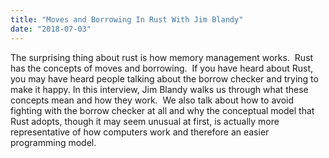 ```yaml
---
title: "Moves and Borrowing In Rust With Jim Blandy"
date: "2018-07-03"
---
```


The surprising thing about rust is how memory management works.  Rust has the concepts of moves and borrowing.  If you have heard about Rust, you may have heard people talking about the borrow checker and trying to make it happy. In this interview, Jim Blandy walks us through what these concepts mean and how they work.  We also talk about how to avoid fighting with the borrow checker at all and why the conceptual model that Rust adopts, though it may seem unusual at first, is actually more representative of how computers work and therefore an easier programming model.
